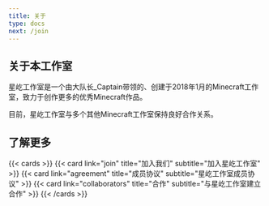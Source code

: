 ```yaml
---
title: 关于
type: docs
next: /join
---
```

<!--more-->

## 关于本工作室
星屹工作室是一个由大队长_Captain带领的、创建于2018年1月的Minecraft工作室，致力于创作更多的优秀Minecraft作品。

目前，星屹工作室与多个其他Minecraft工作室保持良好合作关系。

## 了解更多

{{< cards >}}
  {{< card link="join" title="加入我们" subtitle="加入星屹工作室" >}}
  {{< card link="agreement" title="成员协议" subtitle="星屹工作室成员协议" >}}
  {{< card link="collaborators" title="合作" subtitle="与星屹工作室建立合作" >}}
{{< /cards >}}